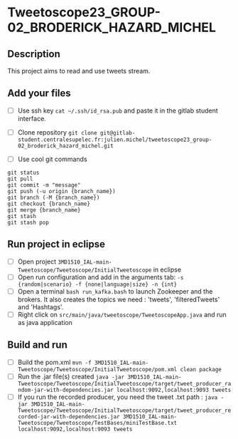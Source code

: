 # Tweetoscope23_GROUP-02_BRODERICK_HAZARD_MICHEL

## Description
This project aims to read and use tweets stream.

## Add your files

- [ ] Use ssh key `cat ~/.ssh/id_rsa.pub` and paste it in the gitlab student interface.
- [ ] Clone repository `git clone git@gitlab-student.centralesupelec.fr:julien.michel/tweetoscope23_group-02_broderick_hazard_michel.git`

- [ ] Use cool git commands
```
git status
git pull
git commit -m "message"
git push (-u origin {branch_name})
git branch (-M {branch_name})
git checkout {branch_name}
git merge {branch_name}
git stash
git stash pop
```

## Run project in eclipse

- [ ] Open project `3MD1510_IAL-main-Tweetoscope/Tweetoscope/InitialTweetoscope` in eclipse
- [ ] Open run configuration and add in the arguments tab: `-s {random|scenario} -f {none|language|size} -n {int}`
- [ ] Open a terminal `bash run_kafka.bash` to launch Zookeeper and the brokers. It also creates the topics we need : 'tweets', 'filteredTweets' and 'Hashtags'.
- [ ] Right click on `src/main/java/tweetoscope/TweetoscopeApp.java` and run as java application

## Build and run
- [ ] Build the pom.xml `mvn -f 3MD1510_IAL-main-Tweetoscope/Tweetoscope/InitialTweetoscope/pom.xml clean package`
- [ ] Run the .jar file(s) created `java -jar 3MD1510_IAL-main-Tweetoscope/Tweetoscope/InitialTweetoscope/target/tweet_producer_random-jar-with-dependencies.jar localhost:9092,localhost:9093 tweets`
- [ ] If you run the recorded producer, you need the tweet .txt path : `java -jar 3MD1510_IAL-main-Tweetoscope/Tweetoscope/InitialTweetoscope/target/tweet_producer_recorded-jar-with-dependencies.jar 3MD1510_IAL-main-Tweetoscope/Tweetoscope/TestBases/miniTestBase.txt localhost:9092,localhost:9093 tweets`